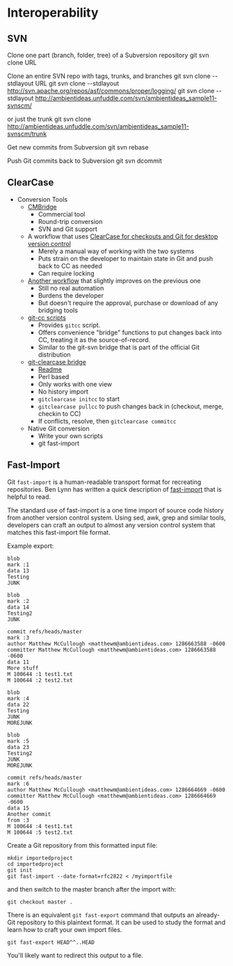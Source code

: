# Interoperability

## SVN
Clone one part (branch, folder, tree) of a Subversion repository
    git svn clone URL

Clone an entire SVN repo with tags, trunks, and branches
    git svn clone --stdlayout URL
    git svn clone --stdlayout http://svn.apache.org/repos/asf/commons/proper/logging/
    git svn clone --stdlayout http://ambientideas.unfuddle.com/svn/ambientideas_sample11-svnscm/

or just the trunk
    git svn clone http://ambientideas.unfuddle.com/svn/ambientideas_sample11-svnscm/trunk

Get new commits from Subversion
    git svn rebase

Push Git commits back to Subversion
    git svn dcommit

## ClearCase
* Conversion Tools
  * [CMBridge](http://www.clearvision-cm.com/version-control-connectors/cmbridge/ash_flypage.tpl.html)
    * Commercial tool
    * Round-trip conversion
    * SVN and Git support
  * A workflow that uses [ClearCase for checkouts and Git for desktop version control](http://genaud.net/2008/08/clearcase-globally-git-locally/)
    * Merely a manual way of working with the two systems
    * Puts strain on the developer to maintain state in Git and push back to CC as needed
    * Can require locking
  * [Another workflow](http://www.turbodad.com/articles/24/12-revision) that slightly improves on the previous one
    * Still no real automation
    * Burdens the developer
    * But doesn't require the approval, purchase or download of any bridging tools
  * [git-cc scripts](http://github.com/charleso/git-cc)
    * Provides `gitcc` script.
    * Offers convenience "bridge" functions to put changes back into CC, treating it as the source-of-record.
    * Similar to the git-svn bridge that is part of the official Git distribution
  * [git-clearcase bridge](http://gitorious.org/git-clearcase)
    * [Readme](http://gitorious.org/git-clearcase/git-clearcase/blobs/master/README)
    * Perl based
    * Only works with one view
    * No history import
    * `gitclearcase initcc` to start
    * `gitclearcase pullcc` to push changes back in (checkout, merge, checkin to CC)
    * If conflicts, resolve, then `gitclearcase commitcc`    
  * Native Git conversion
    * Write your own scripts
    * git fast-import
    
## Fast-Import
Git `fast-import` is a human-readable transport format for recreating repositories. Ben Lynn has written a quick description of [fast-import](http://crypto.stanford.edu/~blynn/gitmagic/ch05.html) that is helpful to read.

The standard use of fast-import is a one time import of source code history from another version control system. Using sed, awk, grep and similar tools, developers can craft an output to almost any version control system that matches this fast-import file format.
    
Example export:

    blob
    mark :1
    data 13
    Testing
    JUNK

    blob
    mark :2
    data 14
    Testing2
    JUNK

    commit refs/heads/master
    mark :3
    author Matthew McCullough <matthewm@ambientideas.com> 1286663588 -0600
    committer Matthew McCullough <matthewm@ambientideas.com> 1286663588 -0600
    data 11
    More stuff
    M 100644 :1 test1.txt
    M 100644 :2 test2.txt

    blob
    mark :4
    data 22
    Testing
    JUNK
    MOREJUNK

    blob
    mark :5
    data 23
    Testing2
    JUNK
    MOREJUNK

    commit refs/heads/master
    mark :6
    author Matthew McCullough <matthewm@ambientideas.com> 1286664669 -0600
    committer Matthew McCullough <matthewm@ambientideas.com> 1286664669 -0600
    data 15
    Another commit
    from :3
    M 100644 :4 test1.txt
    M 100644 :5 test2.txt
    
Create a Git repository from this formatted input file:

    mkdir importedproject
    cd importedproject
    git init
    git fast-import --date-format=rfc2822 < /myimportfile
    
and then switch to the master branch after the import with:

    git checkout master .
    
There is an equivalent `git fast-export` command that outputs an already-Git repository to this plaintext format. It can be used to study the format and learn how to craft your own import files.

    git fast-export HEAD^^..HEAD
    
You'll likely want to redirect this output to a file.
